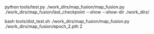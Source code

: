 python tools/test.py ./work_dirs/map_fusion/map_fusion.py ./work_dirs/map_fusion/last_checkpoint --show --show-dir ./work_dirs/




bash tools/dist_test.sh ./work_dirs/map_fusion/map_fusion.py ./work_dirs/map_fusion/epoch_2.pth 2